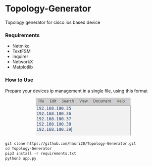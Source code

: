 # Topology-Generator

Topology generator for cisco ios based device

### Requirements

- Netmiko
- TextFSM
- inquirer 
- NetworkX
- Matplotlib

### How to Use


Prepare your devices ip management in a single file, using this format 
<p align="center">
    <img src="https://github.com/hasri20/Topology-Generator/blob/master/img/ip.png">
</p>

```
git clone https://github.com/hasri20/Topology-Generator.git
cd Topology-Generator
pip3 install -r requirements.txt
python3 app.py

```
